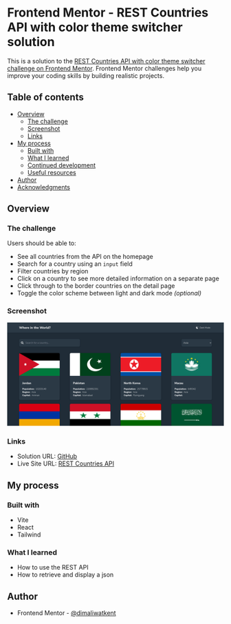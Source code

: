 # Frontend Mentor - REST Countries API with color theme switcher solution

This is a solution to the [REST Countries API with color theme switcher challenge on Frontend Mentor](https://www.frontendmentor.io/challenges/rest-countries-api-with-color-theme-switcher-5cacc469fec04111f7b848ca). Frontend Mentor challenges help you improve your coding skills by building realistic projects.

## Table of contents

- [Overview](#overview)
  - [The challenge](#the-challenge)
  - [Screenshot](#screenshot)
  - [Links](#links)
- [My process](#my-process)
  - [Built with](#built-with)
  - [What I learned](#what-i-learned)
  - [Continued development](#continued-development)
  - [Useful resources](#useful-resources)
- [Author](#author)
- [Acknowledgments](#acknowledgments)

## Overview

### The challenge

Users should be able to:

- See all countries from the API on the homepage
- Search for a country using an `input` field
- Filter countries by region
- Click on a country to see more detailed information on a separate page
- Click through to the border countries on the detail page
- Toggle the color scheme between light and dark mode _(optional)_

### Screenshot

![](./src/assets/screenshot.png)

### Links

- Solution URL: [GitHub](https://github.com/dimaliwatkent/rest-countries.git)
- Live Site URL: [REST Countries API](https://rest-countries-api-2a919.web.app)

## My process

### Built with

- Vite
- React
- Tailwind

### What I learned

- How to use the REST API
- How to retrieve and display a json

## Author

- Frontend Mentor - [@dimaliwatkent](https://www.frontendmentor.io/profile/dimaliwatkent)
